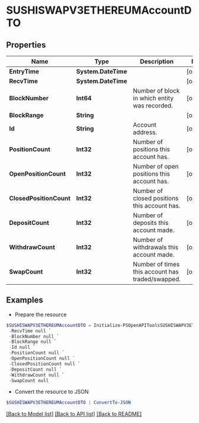# SUSHISWAPV3ETHEREUMAccountDTO
## Properties

Name | Type | Description | Notes
------------ | ------------- | ------------- | -------------
**EntryTime** | **System.DateTime** |  | [optional] 
**RecvTime** | **System.DateTime** |  | [optional] 
**BlockNumber** | **Int64** | Number of block in which entity was recorded. | [optional] 
**BlockRange** | **String** |  | [optional] 
**Id** | **String** | Account address. | [optional] 
**PositionCount** | **Int32** | Number of positions this account has. | [optional] 
**OpenPositionCount** | **Int32** | Number of open positions this account has. | [optional] 
**ClosedPositionCount** | **Int32** | Number of closed positions this account has. | [optional] 
**DepositCount** | **Int32** | Number of deposits this account made. | [optional] 
**WithdrawCount** | **Int32** | Number of withdrawals this account made. | [optional] 
**SwapCount** | **Int32** | Number of times this account has traded/swapped. | [optional] 

## Examples

- Prepare the resource
```powershell
$SUSHISWAPV3ETHEREUMAccountDTO = Initialize-PSOpenAPIToolsSUSHISWAPV3ETHEREUMAccountDTO  -EntryTime null `
 -RecvTime null `
 -BlockNumber null `
 -BlockRange null `
 -Id null `
 -PositionCount null `
 -OpenPositionCount null `
 -ClosedPositionCount null `
 -DepositCount null `
 -WithdrawCount null `
 -SwapCount null
```

- Convert the resource to JSON
```powershell
$SUSHISWAPV3ETHEREUMAccountDTO | ConvertTo-JSON
```

[[Back to Model list]](../README.md#documentation-for-models) [[Back to API list]](../README.md#documentation-for-api-endpoints) [[Back to README]](../README.md)

